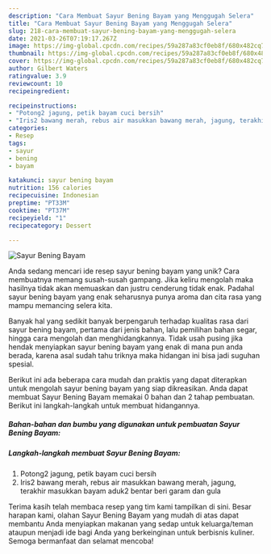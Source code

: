 ```yaml
---
description: "Cara Membuat Sayur Bening Bayam yang Menggugah Selera"
title: "Cara Membuat Sayur Bening Bayam yang Menggugah Selera"
slug: 218-cara-membuat-sayur-bening-bayam-yang-menggugah-selera
date: 2021-03-26T07:19:17.267Z
image: https://img-global.cpcdn.com/recipes/59a287a83cf0eb8f/680x482cq70/sayur-bening-bayam-foto-resep-utama.jpg
thumbnail: https://img-global.cpcdn.com/recipes/59a287a83cf0eb8f/680x482cq70/sayur-bening-bayam-foto-resep-utama.jpg
cover: https://img-global.cpcdn.com/recipes/59a287a83cf0eb8f/680x482cq70/sayur-bening-bayam-foto-resep-utama.jpg
author: Gilbert Waters
ratingvalue: 3.9
reviewcount: 10
recipeingredient:

recipeinstructions:
- "Potong2 jagung, petik bayam cuci bersih"
- "Iris2 bawang merah, rebus air masukkan bawang merah, jagung, terakhir masukkan bayam aduk2 bentar beri garam dan gula"
categories:
- Resep
tags:
- sayur
- bening
- bayam

katakunci: sayur bening bayam 
nutrition: 156 calories
recipecuisine: Indonesian
preptime: "PT33M"
cooktime: "PT37M"
recipeyield: "1"
recipecategory: Dessert

---
```



![Sayur Bening Bayam](https://img-global.cpcdn.com/recipes/59a287a83cf0eb8f/680x482cq70/sayur-bening-bayam-foto-resep-utama.jpg)

Anda sedang mencari ide resep sayur bening bayam yang unik? Cara membuatnya memang susah-susah gampang. Jika keliru mengolah maka hasilnya tidak akan memuaskan dan justru cenderung tidak enak. Padahal sayur bening bayam yang enak seharusnya punya aroma dan cita rasa yang mampu memancing selera kita.

Banyak hal yang sedikit banyak berpengaruh terhadap kualitas rasa dari sayur bening bayam, pertama dari jenis bahan, lalu pemilihan bahan segar, hingga cara mengolah dan menghidangkannya. Tidak usah pusing jika hendak menyiapkan sayur bening bayam yang enak di mana pun anda berada, karena asal sudah tahu triknya maka hidangan ini bisa jadi suguhan spesial.




Berikut ini ada beberapa cara mudah dan praktis yang dapat diterapkan untuk mengolah sayur bening bayam yang siap dikreasikan. Anda dapat membuat Sayur Bening Bayam memakai 0 bahan dan 2 tahap pembuatan. Berikut ini langkah-langkah untuk membuat hidangannya.

<!--inarticleads1-->

##### Bahan-bahan dan bumbu yang digunakan untuk pembuatan Sayur Bening Bayam:





<!--inarticleads2-->

##### Langkah-langkah membuat Sayur Bening Bayam:

1. Potong2 jagung, petik bayam cuci bersih
1. Iris2 bawang merah, rebus air masukkan bawang merah, jagung, terakhir masukkan bayam aduk2 bentar beri garam dan gula




Terima kasih telah membaca resep yang tim kami tampilkan di sini. Besar harapan kami, olahan Sayur Bening Bayam yang mudah di atas dapat membantu Anda menyiapkan makanan yang sedap untuk keluarga/teman ataupun menjadi ide bagi Anda yang berkeinginan untuk berbisnis kuliner. Semoga bermanfaat dan selamat mencoba!

